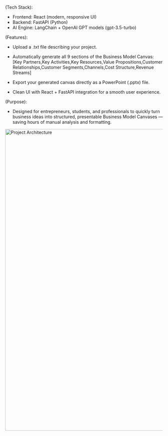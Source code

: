 (Tech Stack):
- Frontend: React (modern, responsive UI)
- Backend: FastAPI (Python)
- AI Engine: LangChain + OpenAI GPT models (gpt-3.5-turbo)

(Features):
- Upload a .txt file describing your project.
- Automatically generate all 9 sections of the Business Model Canvas:
  [Key Partners,Key Activities,Key Resources,Value Propositions,Customer Relationships,Customer Segments,Channels,Cost Structure,Revenue Streams]

- Export your generated canvas directly as a PowerPoint (.pptx) file.
- Clean UI with React + FastAPI integration for a smooth user experience.

(Purpose):
- Designed for entrepreneurs, students, and professionals to quickly turn business ideas into structured, presentable Business Model Canvases — saving hours of manual   analysis and formatting.

<img width="990" height="964" alt="Project Architecture" src="https://github.com/user-attachments/assets/e2bbac32-9713-4870-98eb-6f2ed1ac9e67" />

